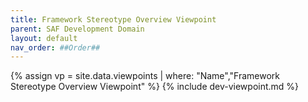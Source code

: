 ```yaml
---
title: Framework Stereotype Overview Viewpoint
parent: SAF Development Domain
layout: default
nav_order: ##Order##
---
```

{% assign vp = site.data.viewpoints | where: "Name","Framework Stereotype Overview Viewpoint" %}
{% include dev-viewpoint.md %}